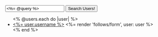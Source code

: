 <form action="/users/search" method="GET">
  <input
    type="text"
    name="query"
    value="<%= @query %>">

  <input type="submit" value="Search Users!">
</form>

<ul>
  <% @users.each do |user| %>
    <li>
      <a href="<%= user_url(user) %>"><%= user.username %></a>
      <%= render 'follows/form', user: user %>
    </li>
  <% end %>
</ul>